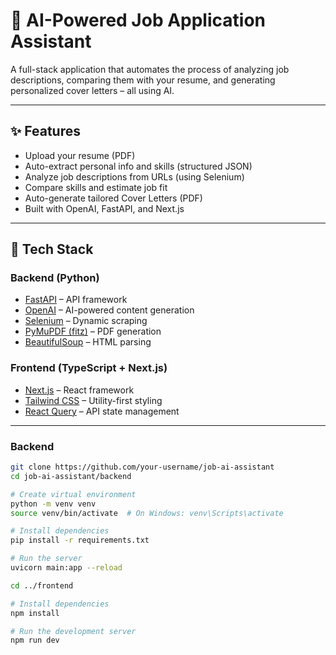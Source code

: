 # 💼 AI-Powered Job Application Assistant

A full-stack application that automates the process of analyzing job descriptions, comparing them with your resume, and generating personalized cover letters – all using AI.

---

## ✨ Features

- Upload your resume (PDF)
- Auto-extract personal info and skills (structured JSON)
- Analyze job descriptions from URLs (using Selenium)
- Compare skills and estimate job fit
- Auto-generate tailored Cover Letters (PDF)
- Built with OpenAI, FastAPI, and Next.js

---

## 🧠 Tech Stack

### Backend (Python)
- [FastAPI](https://fastapi.tiangolo.com/) – API framework
- [OpenAI](https://platform.openai.com/docs/) – AI-powered content generation
- [Selenium](https://www.selenium.dev/) – Dynamic scraping
- [PyMuPDF (fitz)](https://pymupdf.readthedocs.io/) – PDF generation
- [BeautifulSoup](https://www.crummy.com/software/BeautifulSoup/) – HTML parsing

### Frontend (TypeScript + Next.js)
- [Next.js](https://nextjs.org/) – React framework
- [Tailwind CSS](https://tailwindcss.com/) – Utility-first styling
- [React Query](https://tanstack.com/query) – API state management

---


### Backend

```bash
git clone https://github.com/your-username/job-ai-assistant
cd job-ai-assistant/backend

# Create virtual environment
python -m venv venv
source venv/bin/activate  # On Windows: venv\Scripts\activate

# Install dependencies
pip install -r requirements.txt

# Run the server
uvicorn main:app --reload

```
```bash
cd ../frontend

# Install dependencies
npm install

# Run the development server
npm run dev
```


